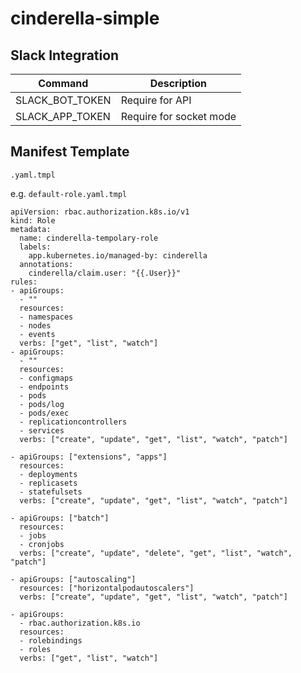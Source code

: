 # cinderella-simple

## Slack Integration

| Command | Description |
| --- | --- |
| SLACK_BOT_TOKEN | Require for API |
| SLACK_APP_TOKEN | Require for socket mode |


## Manifest Template

`.yaml.tmpl`

e.g. `default-role.yaml.tmpl`


```example.yaml.tmpl
apiVersion: rbac.authorization.k8s.io/v1
kind: Role
metadata:
  name: cinderella-tempolary-role
  labels:
    app.kubernetes.io/managed-by: cinderella
  annotations:
    cinderella/claim.user: "{{.User}}"
rules:
- apiGroups:
  - ""
  resources:
  - namespaces
  - nodes
  - events
  verbs: ["get", "list", "watch"]
- apiGroups:
  - ""
  resources:
  - configmaps
  - endpoints
  - pods
  - pods/log
  - pods/exec
  - replicationcontrollers
  - services
  verbs: ["create", "update", "get", "list", "watch", "patch"]

- apiGroups: ["extensions", "apps"]
  resources:
  - deployments
  - replicasets
  - statefulsets
  verbs: ["create", "update", "get", "list", "watch", "patch"]

- apiGroups: ["batch"]
  resources:
  - jobs
  - cronjobs
  verbs: ["create", "update", "delete", "get", "list", "watch", "patch"]

- apiGroups: ["autoscaling"]
  resources: ["horizontalpodautoscalers"]
  verbs: ["create", "update", "get", "list", "watch", "patch"]

- apiGroups:
  - rbac.authorization.k8s.io
  resources:
  - rolebindings
  - roles
  verbs: ["get", "list", "watch"]
```

